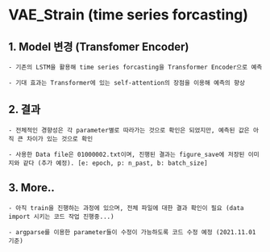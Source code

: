 # VAE_Strain (time series forcasting)

## 1. Model 변경 (Transfomer Encoder)

    - 기존의 LSTM을 활용해 time series forcasting을 Transformer Encoder으로 예측
    
    - 기대 효과는 Transformer에 있는 self-attention의 장점을 이용해 예측의 향상 

## 2. 결과
    
    - 전체적인 경향성은 각 parameter별로 따라가는 것으로 확인은 되었지만, 예측된 값은 아직 큰 차이가 있는 것으로 확인

    - 사용한 Data file은 01000002.txt이며, 진행된 결과는 figure_save에 저장된 이미지와 같다 (추가 예정). [e: epoch, p: n_past, b: batch_size]
    
## 3. More..

    - 아직 train을 진행하는 과정에 있으며, 전체 파일에 대한 결과 확인이 필요 (data import 시키는 코드 작업 진행중...)

    - argparse를 이용한 parameter들이 수정이 가능하도록 코드 수정 예정 (2021.11.01 기준)


